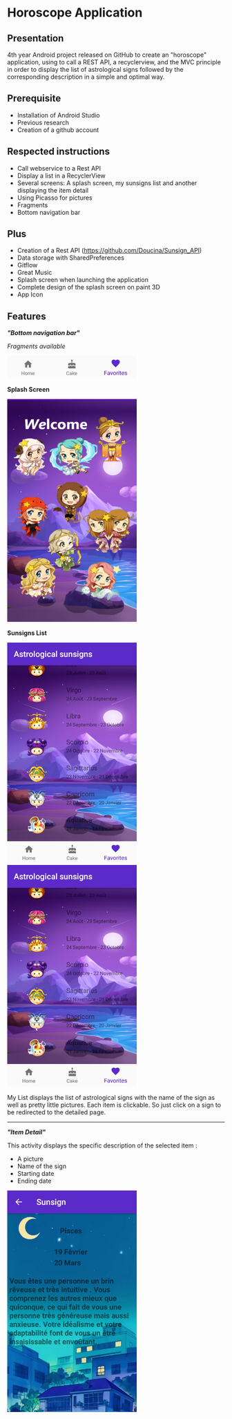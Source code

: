 # Horoscope Application 

Presentation 
-------------
4th year Android project released on GitHub to create an "horoscope" application, using to call a REST API, a recyclerview, and the MVC principle in order to display the list of astrological signs followed by the corresponding description in a simple and optimal way.


Prerequisite
-------------
- Installation of Android Studio
- Previous research
- Creation of a github account


Respected instructions
-------------
- Call webservice to a Rest API
- Display a list in a RecyclerView
- Several screens: A splash screen, my sunsigns list and another displaying the item detail
- Using Picasso for pictures
- Fragments
- Bottom navigation bar


Plus
-------------
- Creation of a Rest API (https://github.com/Doucina/Sunsign_API)
- Data storage with SharedPreferences
- Gitflow
- Great Music
- Splash screen when launching the application
- Complete design of the splash screen on paint 3D
- App Icon


Features
-------------

***"Bottom navigation bar"***

*Fragments available*

<img src="https://github.com/Doucina/tartiflette2.0/blob/octopoulpe/navigation%20bar.png" width="300">
                                                                                                    
                                                                                                    
**Splash Screen**   

<img src="https://github.com/Doucina/tartiflette2.0/blob/octopoulpe/splash.png" width="300">

**Sunsigns List**

<img src="https://github.com/Doucina/tartiflette2.0/blob/master/favo.png" width="300">        <img src="https://github.com/Doucina/tartiflette2.0/blob/octopoulpe/favo.png" width="300">

My List displays the list of astrological signs with the name of the sign as well as pretty little pictures.
Each item is clickable. So just click on a sign to be redirected to the detailed page.

--------------------------------------------------

***"Item Detail"***

This activity displays the specific description of the selected item :
- A picture
- Name of the sign
- Starting date
- Ending date
<img src="https://github.com/Doucina/tartiflette2.0/blob/octopoulpe/item.png" width="300">




